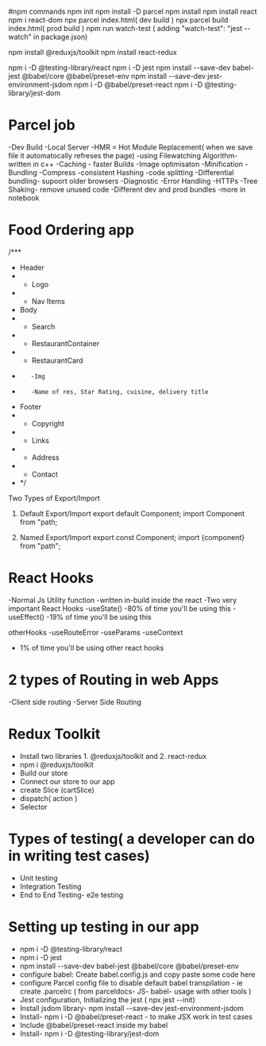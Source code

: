 #npm commands
npm init
npm install -D parcel
npm install
npm install react
npm i react-dom
npx parcel index.html( dev build )
npx parcel build index.html( prod build )
npm run watch-test ( adding "watch-test": "jest --watch" in package.json)

npm install @reduxjs/toolkit
npm install react-redux

npm i -D @testing-library/react
npm i -D jest
npm install --save-dev babel-jest @babel/core @babel/preset-env
npm install --save-dev jest-environment-jsdom
npm i -D @babel/preset-react
npm i -D @testing-library/jest-dom

# Parcel job

-Dev Build
-Local Server
-HMR = Hot Module Replacement( when we save file it automatocally refreses the page)
-using Filewatching Algorithm- written in c++
-Caching - faster Builds
-Image optimisaton
-Minification
-Bundling
-Compress
-consistent Hashing
-code splitting
-Differential bundling- supoort older browsers
-Diagnostic
-Error Handling
-HTTPs
-Tree Shaking- remove unused code
-Different dev and prod bundles
-more in notebook

# Food Ordering app

/\*\*\*

- Header
- - Logo
- - Nav Items
- Body
- - Search
- - RestaurantContainer
- - RestaurantCard
-        -Img
-        -Name of res, Star Rating, cuisine, delivery title
- Footer
- - Copyright
- - Links
- - Address
- - Contact
- \*/

Two Types of Export/Import

1. Default Export/Import
   export default Component;
   import Component from "path;

2. Named Export/Import
   export const Component;
   import {component} from "path";

# React Hooks

-Normal Js Utility function
-written in-build inside the react
-Two very important React Hooks
-useState() -80% of time you'll be using this
-useEffect() -19% of time you'll be using this

otherHooks
-useRouteError
-useParams
-useContext

- 1% of time you'll be using other react hooks

# 2 types of Routing in web Apps

-Client side routing
-Server Side Routing

# Redux Toolkit

- Install two libraries 1. @reduxjs/toolkit and 2. react-redux
- npm i @reduxjs/toolkit
- Build our store
- Connect our store to our app
- create Slice (cartSlice)
- dispatch( action )
- Selector

# Types of testing( a developer can do in writing test cases)

- Unit testing
- Integration Testing
- End to End Testing- e2e testing

# Setting up testing in our app

- npm i -D @testing-library/react
- npm i -D jest
- npm install --save-dev babel-jest @babel/core @babel/preset-env
- configure babel: Create babel.config.js and copy paste some code here
- configure Parcel config file to disable default babel transpilation - ie create .parcelrc ( from parceldocs- JS- babel- usage with other tools )
- Jest configuration, Initializing the jest ( npx jest --init)
- Install jsdom library- npm install --save-dev jest-environment-jsdom
- Install- npm i -D @babel/preset-react - to make JSX work in test cases
- Include @babel/preset-react inside my babel
- Install- npm i -D @testing-library/jest-dom
